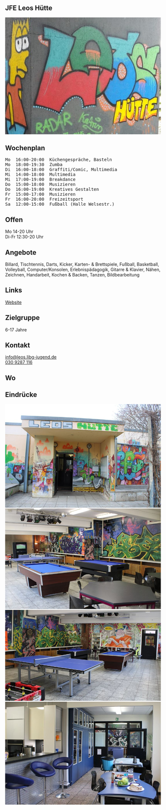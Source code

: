 ## JFE Leos Hütte
<img id="topmedia" src="images/Leos_Huette/1.jpg" />

## Wochenplan
<pre id="weeklyschedule">
Mo  16:00-20:00  Küchengespräche, Basteln
Mo  18:00-19:30  Zumba
Di  16:00-18:00  Graffiti/Comic, Multimedia
Mi  14:00-18:00  Multimedia
Mi  17:00-19:00  Breakdance
Do  15:00-18:00  Musizieren 
Do  16:00-19:00  Kreatives Gestalten
Fr  15:00-17:00  Musizieren
Fr  16:00-20:00  Freizeitsport 
Sa  12:00-15:00  Fußball (Halle Welsestr.)
</pre>

## Offen
Mo 14-20 Uhr<br>
Di-Fr 12:30-20 Uhr

## Angebote
<p id="activities">
Billard, Tischtennis, Darts, Kicker, Karten- & Brettspiele, Fußball, Basketball, Volleyball, Computer/Konsolen, Erlebnispädagogik, Gitarre & Klavier, Nähen, Zeichnen, Handarbeit, Kochen & Backen, Tanzen, Bildbearbeitung                     
</p>

## Links
<a target="_blank" href="http://leos-huette.de/">Website</a>

## Zielgruppe
6-17 Jahre

## Kontakt
[info@leos.libg-jugend.de](mailto:info@leos.libg-jugend.de)<br>
<a href="tel:+49309287116">030 9287 116</a>
 

## Wo
<div id="gmap"></div>
<script>window.onload = showMap('Grevesmühlener Str. 43, 13059 Berlin', 0, 'gmap_mini')</script>

## Eindrücke
<div class="mediacontainer">
 <img src="images/Leos_Huette/2.JPG" />
 <img src="images/Leos_Huette/3.JPG" />
 <img src="images/Leos_Huette/5.JPG" />
 <img src="images/Leos_Huette/6.JPG" />
</div>
